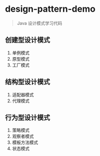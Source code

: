 # design-pattern-demo

> Java 设计模式学习代码

## 创建型设计模式

1. 单例模式
2. 原型模式
3. 工厂模式

## 结构型设计模式

1. 适配器模式
2. 代理模式

## 行为型设计模式

1. 策略模式
2. 观察者模式
3. 模板方法模式
4. 状态模式
